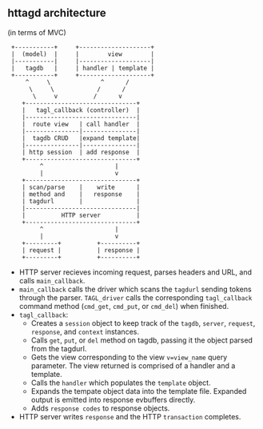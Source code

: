 httagd architecture
-------------------
 (in terms of MVC)

     +-----------+     +--------------------+
     |  (model)  |     |        view        |
     |-----------|     |--------------------|
     |   tagdb   |     | handler | template |
     +-----------+     +--------------------+
         ^     \              ^      /
          \     \            /      /
           \     v          /      v
        +-------------------------------+
        |   tagl_callback (controller)  |
        |-------------------------------|
        |  route view   | call handler  |
        |---------------|---------------|
        |  tagdb CRUD   |expand template|
        |---------------|---------------|
        | http session  | add response  |
        +-------------------------------+
             ^                    |
             |                    v
        +-------------------------------+
        | scan/parse    |    write      |
        | method and    |   response    |
        | tagdurl       |               |
        |-------------------------------|
        |          HTTP server          |
        +-------------------------------+
             ^                    |
             |                    v
        +---------+          +----------+
        | request |          | response |
        +---------+          +----------+

*  HTTP server recieves incoming request, parses headers and URL,
   and calls `main_callback`.
*  `main_callback` calls the driver which scans the `tagdurl` sending
   tokens through the parser.  `TAGL_driver` calls the corresponding
   `tagl_callback` command
   method (`cmd_get`, `cmd_put`, or `cmd_del`) when finished.
* `tagl_callback`:
  * Creates a `session` object to keep track of the `tagdb`, `server`,
    `request`, `response`, and `context` instances.
  * Calls `get`, `put`, or `del` method on tagdb, passing it the object
    parsed from the tagdurl.
  * Gets the view corresponding to the view `v=view_name`
    query parameter. The view returned is comprised of a
    handler and a template.
  * Calls the `handler` which populates the `template` object.
  * Expands the tempate object data into the template file.
    Expanded output is emitted into response evbuffers directly.
  * Adds `response codes` to response objects.
* HTTP server writes `response` and the HTTP `transaction` completes.
